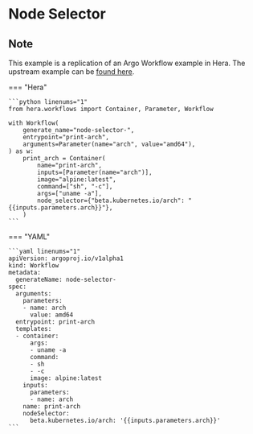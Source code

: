 # Node Selector

## Note

This example is a replication of an Argo Workflow example in Hera.
The upstream example can be [found here](https://github.com/argoproj/argo-workflows/blob/master/examples/node-selector.yaml).




=== "Hera"

    ```python linenums="1"
    from hera.workflows import Container, Parameter, Workflow

    with Workflow(
        generate_name="node-selector-",
        entrypoint="print-arch",
        arguments=Parameter(name="arch", value="amd64"),
    ) as w:
        print_arch = Container(
            name="print-arch",
            inputs=[Parameter(name="arch")],
            image="alpine:latest",
            command=["sh", "-c"],
            args=["uname -a"],
            node_selector={"beta.kubernetes.io/arch": "{{inputs.parameters.arch}}"},
        )
    ```

=== "YAML"

    ```yaml linenums="1"
    apiVersion: argoproj.io/v1alpha1
    kind: Workflow
    metadata:
      generateName: node-selector-
    spec:
      arguments:
        parameters:
        - name: arch
          value: amd64
      entrypoint: print-arch
      templates:
      - container:
          args:
          - uname -a
          command:
          - sh
          - -c
          image: alpine:latest
        inputs:
          parameters:
          - name: arch
        name: print-arch
        nodeSelector:
          beta.kubernetes.io/arch: '{{inputs.parameters.arch}}'
    ```


